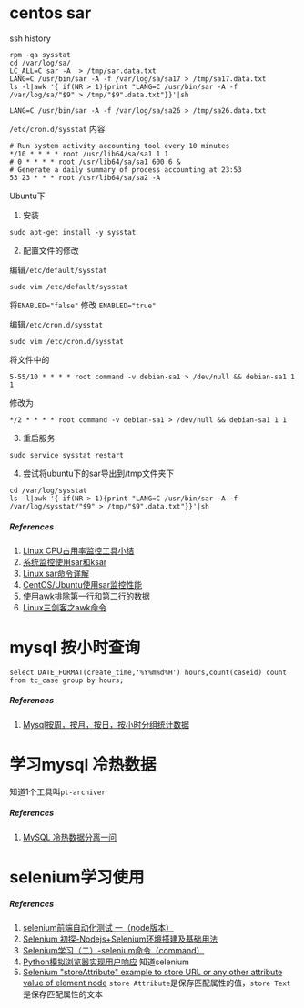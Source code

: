 # centos sar

ssh history

```
rpm -qa sysstat
cd /var/log/sa/
LC_ALL=C sar -A  > /tmp/sar.data.txt
LANG=C /usr/bin/sar -A -f /var/log/sa/sa17 > /tmp/sa17.data.txt
ls -l|awk '{ if(NR > 1){print "LANG=C /usr/bin/sar -A -f /var/log/sa/"$9" > /tmp/"$9".data.txt"}}'|sh

LANG=C /usr/bin/sar -A -f /var/log/sa/sa26 > /tmp/sa26.data.txt
```

`/etc/cron.d/sysstat` 内容

```
# Run system activity accounting tool every 10 minutes
*/10 * * * * root /usr/lib64/sa/sa1 1 1
# 0 * * * * root /usr/lib64/sa/sa1 600 6 &
# Generate a daily summary of process accounting at 23:53
53 23 * * * root /usr/lib64/sa/sa2 -A
```


Ubuntu下

1. 安装

```
sudo apt-get install -y sysstat
```
2. 配置文件的修改

编辑`/etc/default/sysstat`

```
sudo vim /etc/default/sysstat
```

将`ENABLED="false"` 修改 `ENABLED="true"`

编辑`/etc/cron.d/sysstat`

```
sudo vim /etc/cron.d/sysstat
```

将文件中的

```
5-55/10 * * * * root command -v debian-sa1 > /dev/null && debian-sa1 1 1
```

修改为

```
*/2 * * * * root command -v debian-sa1 > /dev/null && debian-sa1 1 1
```

3. 重启服务

```
sudo service sysstat restart
```

4. 尝试将ubuntu下的sar导出到/tmp文件夹下

```
cd /var/log/sysstat
ls -l|awk '{ if(NR > 1){print "LANG=C /usr/bin/sar -A -f /var/log/sysstat/"$9" > /tmp/"$9".data.txt"}}'|sh
```

##### References
1. [Linux CPU占用率监控工具小结](https://www.cnblogs.com/arnoldlu/p/9462221.html#sar_ksar)
2. [系统监控使用sar和ksar](https://www.howtoing.com/system-monitoring-with-sar-and-ksar)
3. [Linux sar命令详解](https://www.jellythink.com/archives/483)
4. [CentOS/Ubuntu使用sar监控性能](https://blog.csdn.net/baalhuo/article/details/78947994)
5. [使用awk排除第一行和第二行的数据](https://blog.csdn.net/weixin_34232363/article/details/86347695)
6. [Linux三剑客之awk命令](https://www.cnblogs.com/ginvip/p/6352157.html)

# mysql 按小时查询

```
select DATE_FORMAT(create_time,'%Y%m%d%H') hours,count(caseid) count from tc_case group by hours;
```

##### References
1. [Mysql按周，按月，按日，按小时分组统计数据](https://www.cnblogs.com/jpfss/p/8759232.html)

# 学习mysql 冷热数据

知道1个工具叫`pt-archiver`


##### References
1. [MySQL 冷热数据分离一问](https://www.v2ex.com/t/220445)

# selenium学习使用

##### References
1. [selenium前端自动化测试 一（node版本）](https://www.jianshu.com/p/53ccac537f97)
2. [Selenium 初探-Nodejs+Selenium环境搭建及基础用法](https://www.jianshu.com/p/0893e1d773ef)
3. [Selenium学习（二）-selenium命令（command）](https://www.cnblogs.com/lxoc/p/6716459.html)
4. [Python模拟浏览器实现用户响应](https://www.cnblogs.com/zhangchao3322218/p/5518379.html) 知道selenium
5. [Selenium "storeAttribute" example to store URL or any other attribute value of element node](http://www.software-testing-tutorials-automation.com/2013/06/selenium-storeattribute-example-to.html) `store Attribute`是保存匹配属性的值，`store Text`是保存匹配属性的文本